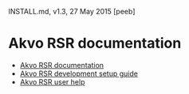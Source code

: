 INSTALL.md, v1.3, 27 May 2015 [peeb]

Akvo RSR documentation
===

* [Akvo RSR documentation](http://akvo.org/products/rsr/)
* [Akvo RSR development setup guide](https://github.com/akvo/akvo-rsr/wiki/RSR_Dev-Environment-Setup)
* [Akvo RSR user help](http://rsrhelp.akvo.org)
